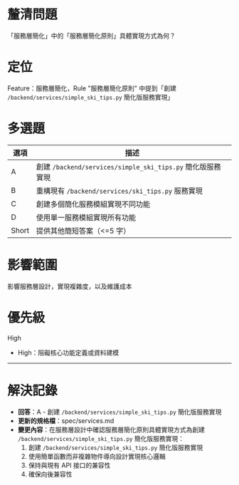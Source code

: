 # 釐清問題

「服務層簡化」中的「服務層簡化原則」具體實現方式為何？

# 定位

Feature：服務層簡化，Rule "服務層簡化原則" 中提到「創建 `/backend/services/simple_ski_tips.py` 簡化版服務實現」

# 多選題

| 選項 | 描述 |
|--------|-------------|
| A | 創建 `/backend/services/simple_ski_tips.py` 簡化版服務實現 |
| B | 重構現有 `/backend/services/ski_tips.py` 服務實現 |
| C | 創建多個簡化服務模組實現不同功能 |
| D | 使用單一服務模組實現所有功能 |
| Short | 提供其他簡短答案（<=5 字） |

# 影響範圍

影響服務層設計，實現複雜度，以及維護成本

# 優先級

High
- High：阻礙核心功能定義或資料建模

---

# 解決記錄

- **回答**：A - 創建 `/backend/services/simple_ski_tips.py` 簡化版服務實現
- **更新的規格檔**：spec/services.md
- **變更內容**：在服務層設計中確認服務層簡化原則具體實現方式為創建 `/backend/services/simple_ski_tips.py` 簡化版服務實現：
  1. 創建 `/backend/services/simple_ski_tips.py` 簡化版服務實現
  2. 使用簡單函數而非複雜物件導向設計實現核心邏輯
  3. 保持與現有 API 接口的兼容性
  4. 確保向後兼容性